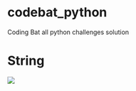 # codebat_python
Coding Bat all python challenges solution
# String
![](https://cdncontribute.geeksforgeeks.org/wp-content/uploads/String-Indexing.jpg)
